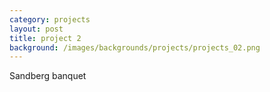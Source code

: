 ```yaml
---
category: projects
layout: post
title: project 2
background: /images/backgrounds/projects/projects_02.png
---
```

Sandberg banquet